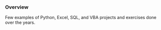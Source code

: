 ### Overview

Few examples of Python, Excel, SQL, and VBA projects and exercises done over the years.
